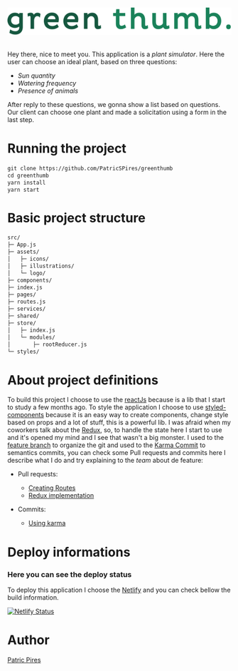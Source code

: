<h1 align="center">

![greenthumb logo](src/assets/logo/logo-greenthumb.svg)

</h1>

Hey there, nice to meet you. This application is a _plant simulator_. Here the user can choose an ideal plant, based on three questions:

- _Sun quantity_
- _Watering frequency_
- _Presence of animals_

After reply to these questions, we gonna show a list based on questions. Our client can choose one plant and made a solicitation using a form in the last step.

<h1>
Running the project
</h1>

```
git clone https://github.com/PatricSPires/greenthumb
cd greenthumb
yarn install
yarn start
```

<h1>
Basic project structure
</h1>

```
src/
├─ App.js
├─ assets/
│   ├─ icons/
│   ├─ illustrations/
│   └─ logo/
├─ components/
├─ index.js
├─ pages/
├─ routes.js
├─ services/
├─ shared/
├─ store/
│   ├─ index.js
│   └─ modules/
│       ├─ rootReducer.js
└─ styles/
```

<h1>
About project definitions
</h1>

To build this project I choose to use the [reactJs](https://reactjs.org/) because is a lib that I start to study a few months ago. To style the application I choose to use [styled-components](https://styled-components.com/) because it is an easy way to create components, change style based on props and a lot of stuff, this is a powerful lib. I was afraid when my coworkers talk about the [Redux](https://redux.js.org/), so, to handle the state here I start to use and it's opened my mind and I see that wasn't a big monster. I used to the [feature branch](https://www.atlassian.com/git/tutorials/comparing-workflows/feature-branch-workflow) to organize the git and used to the [Karma Commit](https://karma-runner.github.io/4.0/dev/git-commit-msg.html) to semantics commits, you can check some Pull requests and commits here I describe what I do and try explaining to the _team_ about de feature:

- Pull requests:

  - [Creating Routes](https://github.com/PatricSPires/greenthumb/pull/1)
  - [Redux implementation](https://github.com/PatricSPires/greenthumb/pull/47)

- Commits:
  - [Using karma](https://github.com/PatricSPires/greenthumb/commits/master)

<h1>
  Deploy informations
</h1>

### Here you can see the deploy status

To deploy this application I choose the [Netlify](https://www.netlify.com/) and you can check bellow the build information.

[![Netlify Status](https://api.netlify.com/api/v1/badges/62d6ac72-42f4-4732-ade0-13c8f567b6ab/deploy-status)](https://app.netlify.com/sites/angry-pasteur-399ade/deploys)

<h1>
Author
</h1>

[Patric Pires](https://twitter.com/PiresPatric)
